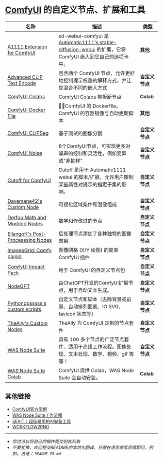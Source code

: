 # [ComfyUI](https://github.com/comfyanonymous/ComfyUI) 的自定义节点、扩展和工具

| 名称 | 描述 | 类型 |
|------|-------------|------|
| [A1111 Extension for ComfyUI](https://github.com/ModelSurge/sd-webui-comfyui) | sd-webui-comfyui 是 [Automatic1111's stable-diffusion-webui](https://github.com/AUTOMATIC1111/stable-diffusion-webui) 的扩展，它将 ComfyUI 嵌入到它自己的选项卡中。  | **其他** |
| [Advanced CLIP Text Encode](https://github.com/BlenderNeko/ComfyUI_ADV_CLIP_emb) | 包含两个 ComfyUI 节点，允许更好地控制提示权重的解释方式，并让您混合不同的嵌入方式 | **自定义节点** |
| [ComfyUI Colabs](https://github.com/camenduru/comfyui-colab) | ComfyUI Colabs 模板新节点 | **Colab** |
| [ComfyUI Docker File](https://github.com/YanWenKun/ComfyUI-Docker) | 🐳🎨ComfyUI 的 Dockerfile。ComfyUI 的容器镜像与自动更新脚本 | **其他** |
| [ComfyUI CLIPSeg](https://github.com/biegert/ComfyUI-CLIPSeg) | 基于测试的图像分割 | **自定义节点** |
| [ComfyUI Noise](https://github.com/BlenderNeko/ComfyUI_Noise) | 6个ComfyUI节点，可实现更多对噪声的控制和灵活性，例如变异或"非抽样"  | **自定义节点** |
| [Cutoff for ComfyUI](https://github.com/BlenderNeko/ComfyUI_Cutoff) | Cutoff 是用于 Automatic1111 webui 的脚本/扩展，允许用户限制某些属性对提示的指定子集的影响。| **自定义节点** |
| [Davemane42's Custom Node](https://github.com/Davemane42/ComfyUI_Dave_CustomNode) | 可视化区域条件和潜像组成 | **自定义节点** |
| [Derfuu Math and Modded Nodes](https://github.com/Derfuu/Derfuu_ComfyUI_ModdedNodes#nodes-descriptions) | 数学和修改过的节点 | **自定义节点** |
| [EllangoK's Post-Processsing Nodes](https://github.com/EllangoK/ComfyUI-post-processing-nodes) | 后处理节点添加了各种独特的图像效果 | **自定义节点** |
| [ImagesGrid: Comfy plugin](https://github.com/LEv145/images-grid-comfy-plugin) | 图像网格 (X/Y 绘图) 的简单 ComfyUI 插件 | **自定义节点** |
| [ComfyUI Impact Pack](https://github.com/ltdrdata/ComfyUI-Impact-Pack) | 用于 ComfyUI 的自定义节点包 | **自定义节点** |
| [NodeGPT](https://github.com/xXAdonesXx/NodeGPT) | 由ChatGPT开发的ComfyUI扩展节点，用于自动文本生成。 | **自定义节点** |
| [Pythongosssss's custom scripts](https://github.com/pythongosssss/ComfyUI-Custom-Scripts) | 自定义节点和脚本（去除背景或前景、自动排列图表、IO SVG、favicon 状态等）| **自定义节点** |
| [TheAlly's Custom Nodes](https://civitai.com/models/19625/comfyui-custom-nodes) | TheAlly 为 ComfyUI 定制的节点套件 | **自定义节点** |
| [WAS Node Suite](https://github.com/WASasquatch/was-node-suite-comfyui) | 具有 100 多个节点的广泛节点套件，适用于高级工作流程。图像处理、文本处理、数学、视频、gif 等等！ | **自定义节点** |
| [WAS Node Suite Colab](https://colab.research.google.com/github/WASasquatch/comfyui-colab-was-node-suite/blob/main/ComfyUI_%2B_WAS_Node_Suite.ipynb) | ComfyUI 提供 Colab，WAS Node Suite 会自动安装。 | **Colab** |

## 其他链接

 - [ComfyUI官方示例](https://comfyanonymous.github.io/ComfyUI_examples/)
 - [WAS Node Suite工作流程](https://github.com/WASasquatch/was-node-suite-comfyui/wiki/Workflow-Examples)
 - [SEAIT：超级易用的AI安装工具](https://github.com/diStyApps/seait)
 - [WORKFLOW2PNG](https://colab.research.google.com/drive/1hQMjNUdhMQ3rw1Wcm3_umvmOMeS_K4s8)

---

 - *您也可以将自己的插件提交到此列表*
 - *不要犹豫，欢迎提交README的本地化翻译，只需在语言缩写后缀即可。例如，法语： `README_FR.md`*
